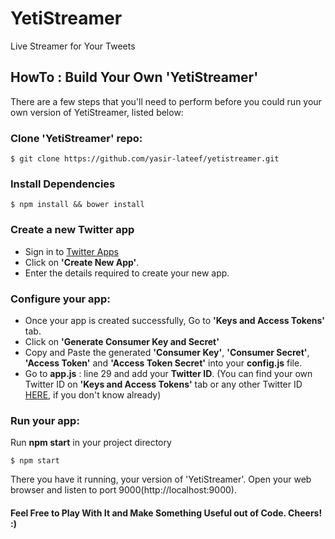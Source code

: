 # YetiStreamer

Live Streamer for Your Tweets

## HowTo : Build Your Own 'YetiStreamer'

There are a few steps that you'll need to perform before you could run your own version of YetiStreamer, listed below:

### Clone 'YetiStreamer' repo:

```
$ git clone https://github.com/yasir-lateef/yetistreamer.git
```

### Install Dependencies

```
$ npm install && bower install
```

### Create a new Twitter app

* Sign in to [Twitter Apps](http://apps.twitter.com)
* Click on __'Create New App'__.
* Enter the details required to create your new app.

### Configure your app:

* Once your app is created successfully, Go to __'Keys and Access Tokens'__ tab.
* Click on __'Generate Consumer Key and Secret'__
* Copy and Paste the generated __'Consumer Key'__, __'Consumer Secret'__, __'Access Token'__ and __'Access Token Secret'__ into your __config.js__ file.
* Go to __app.js__ : line 29 and add your __Twitter ID__. (You can find your own Twitter ID on __'Keys and Access Tokens'__ tab or any other Twitter ID [HERE](http://mytwitterid.com/), if you don't know already) 

### Run your app:
Run __npm start__ in your project directory
```
$ npm start
```
There you have it running, your version of 'YetiStreamer'. Open your web browser and listen to port 9000(http://localhost:9000).

#### Feel Free to Play With It and Make Something Useful out of Code. Cheers! :)